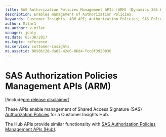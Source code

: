 ```yaml
---
title: SAS Authorization Policies Management APIs (ARM) (Dynamics 365 Customer Insights SDK) | MicrosoftDocs
description: Enables management of Authorization Policies.
keywords: Customer Insights; ARM API; Authorization Policies; SAS Policies; policy management
author: Milar1
ms.author: v-milar
manager: jdaly
ms.date: 05/30/2017
ms.topic: reference
ms.service: customer-insights 
ms.assetid: 98986c28-da82-42e6-86d4-fcc8f3920030
---
```


SAS Authorization Policies Management APIs (ARM)
=============================================

[!include[pre release disclaimer](../../../includes/cc-beta-prerelease-disclaimer.md)]

These APIs enable management of Shared Access Signature (SAS) [Authorization Policies](../types/authzpolicy.md) for a Customer Insights Hub.

The Hub APIs provide similar functionality with [SAS Authorization Policies Management APIs (Hub)](../hub/authzmngnt.md).


